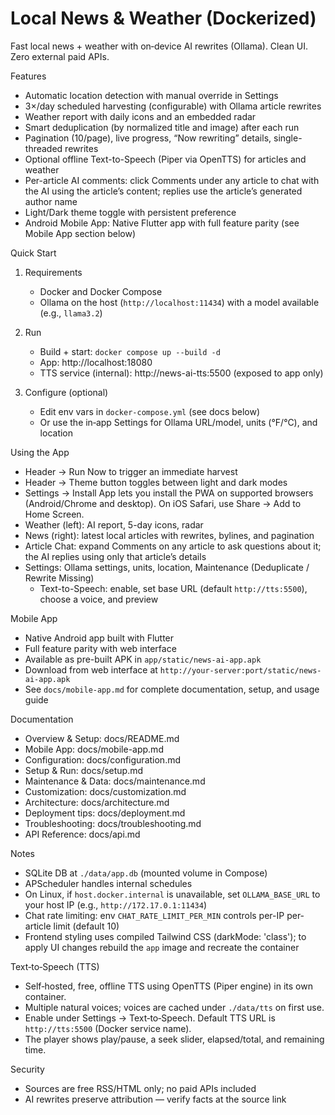 Local News & Weather (Dockerized)
================================

Fast local news + weather with on‑device AI rewrites (Ollama). Clean UI. Zero external paid APIs.

Features
- Automatic location detection with manual override in Settings
- 3×/day scheduled harvesting (configurable) with Ollama article rewrites
- Weather report with daily icons and an embedded radar
- Smart deduplication (by normalized title and image) after each run
- Pagination (10/page), live progress, “Now rewriting” details, single-threaded rewrites
- Optional offline Text-to-Speech (Piper via OpenTTS) for articles and weather
- Per-article AI comments: click Comments under any article to chat with the AI using the article’s content; replies use the article’s generated author name
- Light/Dark theme toggle with persistent preference
- Android Mobile App: Native Flutter app with full feature parity (see Mobile App section below)

Quick Start
1) Requirements
   - Docker and Docker Compose
   - Ollama on the host (`http://localhost:11434`) with a model available (e.g., `llama3.2`)

2) Run
   - Build + start: `docker compose up --build -d`
   - App: http://localhost:18080
   - TTS service (internal): http://news-ai-tts:5500 (exposed to app only)

3) Configure (optional)
   - Edit env vars in `docker-compose.yml` (see docs below)
   - Or use the in‑app Settings for Ollama URL/model, units (°F/°C), and location

Using the App
- Header → Run Now to trigger an immediate harvest
- Header → Theme button toggles between light and dark modes
- Settings → Install App lets you install the PWA on supported browsers (Android/Chrome and desktop). On iOS Safari, use Share → Add to Home Screen.
- Weather (left): AI report, 5-day icons, radar
- News (right): latest local articles with rewrites, bylines, and pagination
- Article Chat: expand Comments on any article to ask questions about it; the AI replies using only that article’s details
- Settings: Ollama settings, units, location, Maintenance (Deduplicate / Rewrite Missing)
  - Text-to-Speech: enable, set base URL (default `http://tts:5500`), choose a voice, and preview

Mobile App
- Native Android app built with Flutter
- Full feature parity with web interface
- Available as pre-built APK in `app/static/news-ai-app.apk`
- Download from web interface at `http://your-server:port/static/news-ai-app.apk`
- See `docs/mobile-app.md` for complete documentation, setup, and usage guide

Documentation
- Overview & Setup: docs/README.md
- Mobile App: docs/mobile-app.md
- Configuration: docs/configuration.md
- Setup & Run: docs/setup.md
- Maintenance & Data: docs/maintenance.md
- Customization: docs/customization.md
- Architecture: docs/architecture.md
- Deployment tips: docs/deployment.md
- Troubleshooting: docs/troubleshooting.md
- API Reference: docs/api.md

Notes
- SQLite DB at `./data/app.db` (mounted volume in Compose)
- APScheduler handles internal schedules
- On Linux, if `host.docker.internal` is unavailable, set `OLLAMA_BASE_URL` to your host IP (e.g., `http://172.17.0.1:11434`)
- Chat rate limiting: env `CHAT_RATE_LIMIT_PER_MIN` controls per-IP per-article limit (default 10)
- Frontend styling uses compiled Tailwind CSS (darkMode: 'class'); to apply UI changes rebuild the `app` image and recreate the container

Text‑to‑Speech (TTS)
- Self‑hosted, free, offline TTS using OpenTTS (Piper engine) in its own container.
- Multiple natural voices; voices are cached under `./data/tts` on first use.
- Enable under Settings → Text‑to‑Speech. Default TTS URL is `http://tts:5500` (Docker service name).
- The player shows play/pause, a seek slider, elapsed/total, and remaining time.

Security
- Sources are free RSS/HTML only; no paid APIs included
- AI rewrites preserve attribution — verify facts at the source link
